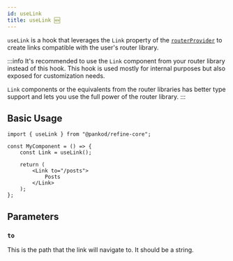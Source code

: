 ```yaml
---
id: useLink
title: useLink 🆕
---
```


`useLink` is a hook that leverages the `Link` property of the [`routerProvider`][routerprovider] to create links compatible with the user's router library.

:::info
It's recommended to use the `Link` component from your router library instead of this hook. This hook is used mostly for internal purposes but also exposed for customization needs.

`Link` components or the equivalents from the router libraries has better type support and lets you use the full power of the router library.
:::

## Basic Usage

```tsx
import { useLink } from "@pankod/refine-core";

const MyComponent = () => {
    const Link = useLink();

    return (
        <Link to="/posts">
            Posts
        </Link>
    );
};
```

## Parameters

### `to`

This is the path that the link will navigate to. It should be a string.

[routerprovider]: /docs/api-reference/core/providers/router-provider.md



